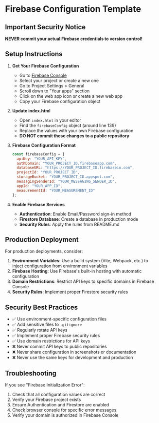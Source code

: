 # Firebase Configuration Template

## Important Security Notice
**NEVER commit your actual Firebase credentials to version control!**

## Setup Instructions

1. **Get Your Firebase Configuration**
   - Go to [Firebase Console](https://console.firebase.google.com/)
   - Select your project or create a new one
   - Go to Project Settings > General
   - Scroll down to "Your apps" section
   - Click on the web app icon or create a new web app
   - Copy your Firebase configuration object

2. **Update index.html**
   - Open `index.html` in your editor
   - Find the `firebaseConfig` object (around line 139)
   - Replace the values with your own Firebase configuration
   - **DO NOT commit these changes to a public repository**

3. **Firebase Configuration Format**
   ```javascript
   const firebaseConfig = {
     apiKey: "YOUR_API_KEY",
     authDomain: "YOUR_PROJECT_ID.firebaseapp.com",
     databaseURL: "https://YOUR_PROJECT_ID.firebaseio.com",
     projectId: "YOUR_PROJECT_ID",
     storageBucket: "YOUR_PROJECT_ID.appspot.com",
     messagingSenderId: "YOUR_MESSAGING_SENDER_ID",
     appId: "YOUR_APP_ID",
     measurementId: "YOUR_MEASUREMENT_ID"
   };
   ```

4. **Enable Firebase Services**
   - **Authentication**: Enable Email/Password sign-in method
   - **Firestore Database**: Create a database in production mode
   - **Security Rules**: Apply the rules from README.md

## Production Deployment

For production deployments, consider:

1. **Environment Variables**: Use a build system (Vite, Webpack, etc.) to inject configuration from environment variables
2. **Firebase Hosting**: Use Firebase's built-in hosting with automatic configuration
3. **Domain Restrictions**: Restrict API keys to specific domains in Firebase Console
4. **Security Rules**: Implement proper Firestore security rules

## Security Best Practices

- ✅ Use environment-specific configuration files
- ✅ Add sensitive files to `.gitignore`
- ✅ Regularly rotate API keys
- ✅ Implement proper Firebase security rules
- ✅ Use domain restrictions for API keys
- ❌ Never commit API keys to public repositories
- ❌ Never share configuration in screenshots or documentation
- ❌ Never use the same keys for development and production

## Troubleshooting

If you see "Firebase Initialization Error":
1. Check that all configuration values are correct
2. Verify your Firebase project exists
3. Ensure Authentication and Firestore are enabled
4. Check browser console for specific error messages
5. Verify your domain is authorized in Firebase Console
